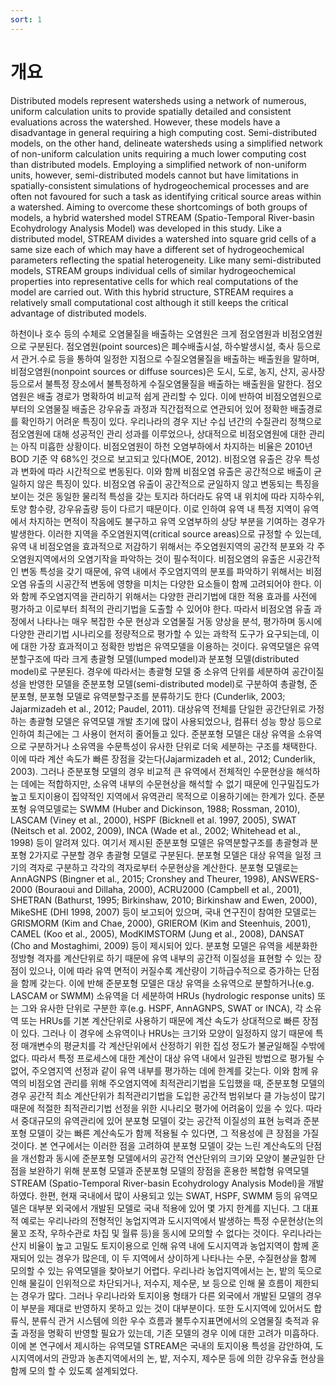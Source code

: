 ```yaml
---
sort: 1
---
```


# 개요

Distributed models represent watersheds using a network of numerous, uniform calculation units to provide spatially detailed and consistent evaluations across the watershed. However, these models have a disadvantage in general requiring a high computing cost. Semi-distributed models, on the other hand, delineate watersheds using a simplified network of non-uniform calculation units requiring a much lower computing cost than distributed models. Employing a simplified network of non-uniform units, however, semi-distributed models cannot but have limitations in spatially-consistent simulations of hydrogeochemical processes and are often not favoured for such a task as identifying critical source areas within a watershed. Aiming to overcome these shortcomings of both groups of models, a hybrid watershed model STREAM (Spatio-Temporal River-basin Ecohydrology Analysis Model) was developed in this study. Like a distributed model, STREAM divides a watershed into square grid cells of a same size each of which may have a different set of hydrogeochemical parameters reflecting the spatial heterogeneity. Like many semi-distributed models, STREAM groups individual cells of similar hydrogeochemical properties into representative cells for which real computations of the model are carried out. With this hybrid structure, STREAM requires a relatively small computational cost although it still keeps the critical advantage of distributed models.

하천이나 호수 등의 수체로 오염물질을 배출하는 오염원은 크게 점오염원과 비점오염원으로 구분된다. 점오염원(point sources)은 폐수배출시설, 하수발생시설, 축사 등으로서 관거․수로 등을 통하여 일정한 지점으로 수질오염물질을 배출하는 배출원을 말하며, 비점오염원(nonpoint sources or diffuse sources)은 도시, 도로, 농지, 산지, 공사장 등으로서 불특정 장소에서 불특정하게 수질오염물질을 배출하는 배출원을 말한다. 점오염원은 배출 경로가 명확하여 비교적 쉽게 관리할 수 있다. 이에 반하여 비점오염원으로부터의 오염물질 배출은 강우유출 과정과 직간접적으로 연관되어 있어 정확한 배출경로를 확인하기 어려운 특징이 있다. 우리나라의 경우 지난 수십 년간의 수질관리 정책으로 점오염원에 대해 성공적인 관리 성과를 이루었으나, 상대적으로 비점오염원에 대한 관리는 아직 미흡한 상황이다. 비점오염원이 하천 오염부하에서 차지하는 비율은 2010년 BOD 기준 약 68%인 것으로 보고되고 있다(MOE, 2012).
비점오염 유출은 강우 특성과 변화에 따라 시간적으로 변동된다. 이와 함께 비점오염 유출은 공간적으로 배출이 균일하지 않은 특징이 있다. 비점오염 유출이 공간적으로 균일하지 않고 변동되는 특징을 보이는 것은 동일한 물리적 특성을 갖는 토지라 하더라도 유역 내 위치에 따라 지하수위, 토양 함수량, 강우유출량 등이 다르기 때문이다. 이로 인하여 유역 내 특정 지역이 유역에서 차지하는 면적이 작음에도 불구하고 유역 오염부하의 상당 부분을 기여하는 경우가 발생한다. 이러한 지역을 주오염원지역(critical source areas)으로 규정할 수 있는데, 유역 내 비점오염을 효과적으로 저감하기 위해서는 주오염원지역의 공간적 분포와 각 주오염원지역에서의 오염기작을 파악하는 것이 필수적이다. 비점오염의 유출은 시공간적인 변동 특성을 갖기 때문에, 유역 내에서 주오염지역의 분포를 파악하기 위해서는 비점오염 유출의 시공간적 변동에 영향을 미치는 다양한 요소들이 함께 고려되어야 한다. 이와 함께 주오염지역을 관리하기 위해서는 다양한 관리기법에 대한 적용 효과를 사전에 평가하고 이로부터 최적의 관리기법을 도출할 수 있어야 한다. 따라서 비점오염 유출 과정에서 나타나는 매우 복잡한 수문 현상과 오염물질 거동 양상을 분석, 평가하며 동시에 다양한 관리기법 시나리오를 정량적으로 평가할 수 있는 과학적 도구가 요구되는데, 이에 대한 가장 효과적이고 정확한 방법은 유역모델을 이용하는 것이다. 
유역모델은 유역분할구조에 따라 크게 총괄형 모델(lumped model)과 분포형 모델(distributed model)로 구분된다. 경우에 따라서는 총괄형 모델 중 소유역 단위를 세분하여 공간이질성을 반영한 모델을 준분포형 모델(semi-distributed model)로 구분하여 총괄형, 준분포형, 분포형 모델로 유역분할구조를 분류하기도 한다
(Cunderlik, 2003; Jajarmizadeh et al., 2012; Paudel, 2011). 대상유역 전체를 단일한 공간단위로 가정하는 총괄형 모델은 유역모델 개발 초기에 많이 사용되었으나, 컴퓨터 성능 향상 등으로 인하여 최근에는 그 사용이 현저히 줄어들고 있다. 준분포형 모델은 대상 유역을 소유역으로 구분하거나 소유역을 수문특성이 유사한 단위로 더욱 세분하는 구조를 채택한다. 이에 따라 계산 속도가 빠른 장점을 갖는다(Jajarmizadeh et al., 2012; Cunderlik, 2003). 그러나 준분포형 모델의 경우 비교적 큰 유역에서 전체적인 수문현상을 해석하는 데에는 적합하지만, 소유역 내부의 수문현상을 해석할 수 없기 때문에 인구밀집도가 높고 토지이용이 집약적인 지역에서 유역관리 목적으로 이용하기에는 한계가 있다. 준분포형 유역모델로는 SWMM (Huber and Dickinson, 1988; Rossman, 2010), LASCAM (Viney et al., 2000), HSPF (Bicknell et al. 1997, 2005), SWAT (Neitsch et al. 2002, 2009), INCA (Wade et al., 2002; Whitehead et al., 1998) 등이 알려져 있다. 여기서 제시된 준분포형 모델은 유역분할구조를 총괄형과 분포형 2가지로 구분할 경우 총괄형 모델로 구분된다. 분포형 모델은 대상 유역을 일정 크기의 격자로 구분하고 각각의 격자로부터 수문현상을 계산한다. 분포형 모델로는 AnnAGNPS (Bingner et al., 2015; Cronshey and Theurer, 1998), ANSWERS-2000 (Bouraoui and Dillaha, 2000), ACRU2000 (Campbell et al., 2001), SHETRAN (Bathurst, 1995; Birkinshaw, 2010; Birkinshaw and Ewen, 2000), MikeSHE (DHI 1998, 2007) 등이 보고되어 있으며, 국내 연구진이 참여한 모델로는 GRISMORM (Kim and Chae, 2000), GRIEROM (Kim and Steenhuis, 2001), CAMEL (Koo et al., 2005), ModKIMSTORM (Jung et al., 2008), DANSAT (Cho and Mostaghimi, 2009) 등이 제시되어 있다. 
분포형 모델은 유역을 세분화한 정방형 격자를 계산단위로 하기 때문에 유역 내부의 공간적 이질성을 표현할 수 있는 장점이 있으나, 이에 따라 유역 면적이 커질수록 계산량이 기하급수적으로 증가하는 단점을 함께 갖는다. 이에 반해 준분포형 모델은 대상 유역을 소유역으로 분할하거나(e.g. LASCAM or SWMM) 소유역을 더 세분하여 HRUs (hydrologic response units) 또는 그와 유사한 단위로 구분한 후(e.g. HSPF, AnnAGNPS, SWAT or INCA), 각 소유역 또는 HRUs를 기본 계산단위로 사용하기 때문에 계산 속도가 상대적으로 빠른 장점이 있다. 그러나 이 경우에 소유역이나 HRUs는 크기와 모양이 일정하지 않기 때문에 특정 매개변수의 평균치를 각 계산단위에서 산정하기 위한 집성 정도가 불균일해질 수밖에 없다. 따라서 특정 프로세스에 대한 계산이 대상 유역 내에서 일관된 방법으로 평가될 수 없어, 주오염지역 선정과 같이 유역 내부를 평가하는 데에 한계를 갖는다. 이와 함께 유역의 비점오염 관리를 위해 주오염지역에 최적관리기법을 도입했을 때, 준분포형 모델의 경우 공간적 최소 계산단위가 최적관리기법을 도입한 공간적 범위보다 클 가능성이 많기 때문에 적절한 최적관리기법 선정을 위한 시나리오 평가에 어려움이 있을 수 있다. 
따라서 중대규모의 유역관리에 있어 분포형 모델이 갖는 공간적 이질성의 표현 능력과 준분포형 모델이 갖는 빠른 계산속도가 함께 적용될 수 있다면, 그 적용성에 큰 장점을 가질 것이다. 본 연구에서는 이러한 점을 고려하여 분포형 모델이 갖는 느린 계산속도의 단점을 개선함과 동시에 준분포형 모델에서의 공간적 연산단위의 크기와 모양이 불균일한 단점을 보완하기 위해 분포형 모델과 준분포형 모델의 장점을 혼용한 복합형 유역모델 STREAM (Spatio-Temporal River-basin Ecohydrology Analysis Model)을 개발하였다. 
한편, 현재 국내에서 많이 사용되고 있는 SWAT, HSPF, SWMM 등의 유역모델은 대부분 외국에서 개발된 모델로 국내 적용에 있어 몇 가지 한계를 지닌다. 그 대표적 예로는 우리나라의 전형적인 농업지역과 도시지역에서 발생하는 특정 수문현상(논의 물꼬 조작, 우하수관로 차집 및 월류 등)을 동시에 모의할 수 없다는 것이다. 우리나라는 산지 비율이 높고 고밀도 토지이용으로 인해 유역 내에 도시지역과 농업지역이 함께 혼재되어 있는 경우가 많은데, 이 두 지역에서 상이하게 나타나는 수문, 수질현상을 함께 모의할 수 있는 유역모델을 찾아보기 어렵다. 우리나라 농업지역에서는 논, 밭의 둑으로 인해 물길이 인위적으로 차단되거나, 저수지, 제수문, 보 등으로 인해 물 흐름이 제한되는 경우가 많다. 그러나 우리나라와 토지이용 형태가 다른 외국에서 개발된 모델의 경우 이 부분을 제대로 반영하지 못하고 있는 것이 대부분이다. 또한 도시지역에 있어서도 합류식, 분류식 관거 시스템에 의한 우수 흐름과 불투수지표면에서의 오염물질 축적과 유출 과정을 명확히 반영할 필요가 있는데, 기존 모델의 경우 이에 대한 고려가 미흡하다. 이에 본 연구에서 제시하는 유역모델 STREAM은 국내의 토지이용 특성을 감안하여, 도시지역에서의 관망과 농촌지역에서의 논, 밭, 저수지, 제수문 등에 의한 강우유출 현상을 함께 모의 할 수 있도록 설계되었다. 

